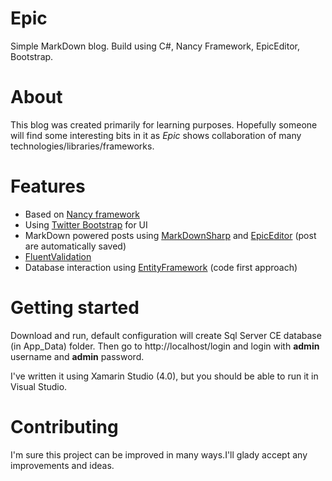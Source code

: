 Epic
====

Simple MarkDown blog. Build using C#, Nancy Framework, EpicEditor, Bootstrap.

# About

This blog was created primarily for learning purposes. Hopefully someone will find some interesting bits in it as *Epic* shows collaboration of many technologies/libraries/frameworks.

# Features

* Based on [Nancy framework](https://github.com/NancyFx/Nancy)
* Using [Twitter Bootstrap](https://github.com/twbs/bootstrap) for UI 
* MarkDown powered posts using [MarkDownSharp](https://code.google.com/p/markdownsharp/) and [EpicEditor](https://github.com/OscarGodson/EpicEditor) (post are automatically saved)
* [FluentValidation](http://fluentvalidation.codeplex.com/)
* Database interaction using [EntityFramework](http://entityframework.codeplex.com/) (code first approach)

# Getting started

Download and run, default configuration will create Sql Server CE database (in App_Data) folder. Then go to http://localhost/login and login with **admin** username and **admin** password.

I've written it using Xamarin Studio (4.0), but you should be able to run it in Visual Studio.

# Contributing

I'm sure this project can be improved in many ways.I'll glady accept any improvements and ideas.
